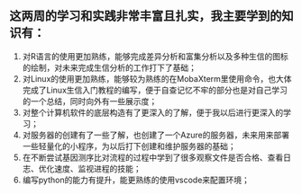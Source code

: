 ## 这两周的学习和实践非常丰富且扎实，我主要学到的知识有：

1. 对R语言的使用更加熟练，能够完成差异分析和富集分析以及多种生信的图标的绘制，对未来完成生信分析的工作打下了基础；
2. 对Linux的使用更加熟练，能够较为熟练的在MobaXterm里使用命令，也大体完成了Linux生信入门教程的编写，便于自查记忆不牢的部分也是对自己学习的一个总结，同时向外有一些展示度；
3. 对整个计算机软件的底层构造有了更深入的了解，便于我以后进行更深入的学习；
4. 对服务器的创建有了一些了解，也创建了一个Azure的服务器，未来用来部署一些轻量化的小程序，为以后打下创建和维护服务器的基础；
5. 在不断尝试基因测序比对流程的过程中学到了很多观察文件是否合格、查看日志、优化速度、监视进程的技能；
6. 编写python的能力有提升，能更熟练的使用vscode来配置环境；
